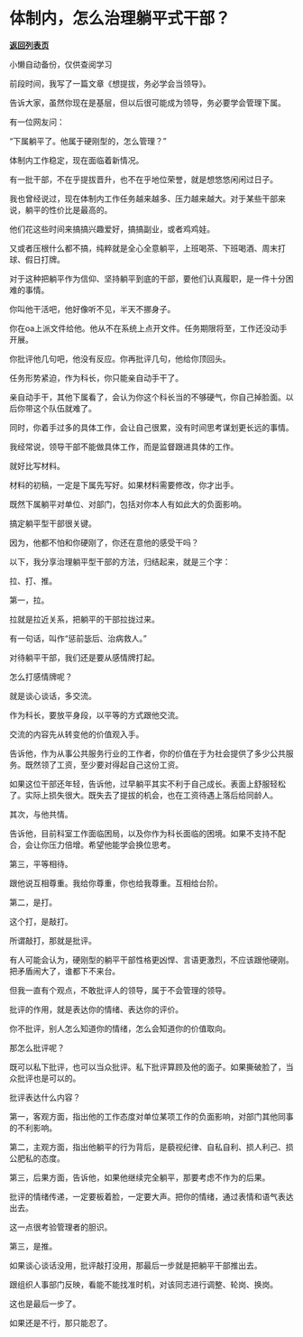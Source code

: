 # 体制内，怎么治理躺平式干部？

[**返回列表页**](/gzh/费曼的小茶馆)

小懒自动备份，仅供查阅学习

前段时间，我写了一篇文章《想提拔，务必学会当领导》。

  

告诉大家，虽然你现在是基层，但以后很可能成为领导，务必要学会管理下属。

  

有一位网友问：

  

“下属躺平了。他属于硬刚型的，怎么管理？”

  

体制内工作稳定，现在面临着新情况。

  

有一批干部，不在乎提拔晋升，也不在乎地位荣誉，就是想悠悠闲闲过日子。

  

我也曾经说过，现在体制内工作任务越来越多、压力越来越大。对于某些干部来说，躺平的性价比是最高的。

  

他们花这些时间来搞搞兴趣爱好，搞搞副业，或者鸡鸡娃。

  

又或者压根什么都不搞，纯粹就是全心全意躺平，上班喝茶、下班喝酒、周末打球、假日打牌。

  

对于这种把躺平作为信仰、坚持躺平到底的干部，要他们认真履职，是一件十分困难的事情。

  

你叫他干活吧，他好像听不见，半天不挪身子。

  

你在oa上派文件给他。他从不在系统上点开文件。任务期限将至，工作还没动手开展。

  

你批评他几句吧，他没有反应。你再批评几句，他给你顶回头。

  

任务形势紧迫，作为科长，你只能亲自动手干了。

  

亲自动手干，其他下属看了，会认为你这个科长当的不够硬气，你自己掉脸面。以后你带这个队伍就难了。

  

同时，你着手过多的具体工作，会让自己很累，没有时间思考谋划更长远的事情。

  

我经常说，领导干部不能做具体工作，而是监督跟进具体的工作。

  

就好比写材料。

  

材料的初稿，一定是下属先写好。如果材料需要修改，你才出手。

  

既然下属躺平对单位、对部门，包括对你本人有如此大的负面影响。

  

搞定躺平型干部很关键。

  

因为，他都不怕和你硬刚了，你还在意他的感受干吗？

  

以下，我分享治理躺平型干部的方法，归结起来，就是三个字：

  

拉、打、推。

  

第一，拉。

  

拉就是拉近关系，把躺平的干部拉拢过来。

  

有一句话，叫作“惩前毖后、治病救人。”

  

对待躺平干部，我们还是要从感情牌打起。

  

怎么打感情牌呢？

  

就是谈心谈话，多交流。

  

作为科长，要放平身段，以平等的方式跟他交流。

  

交流的内容先从转变他的价值观入手。

  

告诉他，作为从事公共服务行业的工作者，你的价值在于为社会提供了多少公共服务。既然领了工资，至少要对得起自己这份工资。

  

如果这位干部还年轻，告诉他，过早躺平其实不利于自己成长。表面上舒服轻松了。实际上损失很大。既失去了提拔的机会，也在工资待遇上落后给同龄人。

  

其次，与他共情。

  

告诉他，目前科室工作面临困局，以及你作为科长面临的困境。如果不支持不配合，会让你压力倍增。希望他能学会换位思考。

  

第三，平等相待。

  

跟他说互相尊重。我给你尊重，你也给我尊重。互相给台阶。

  

第二，是打。

  

这个打，是敲打。

  

所谓敲打，那就是批评。

  

有人可能会认为，硬刚型的躺平干部性格更凶悍、言语更激烈，不应该跟他硬刚。把矛盾闹大了，谁都下不来台。

  

但我一直有个观点，不敢批评人的领导，属于不会管理的领导。

  

批评的作用，就是表达你的情绪、表达你的评价。

  

你不批评，别人怎么知道你的情绪，怎么会知道你的价值取向。

  

那怎么批评呢？

  

既可以私下批评，也可以当众批评。私下批评算顾及他的面子。如果撕破脸了，当众批评也是可以的。

  

批评表达什么内容？

  

第一，客观方面，指出他的工作态度对单位某项工作的负面影响，对部门其他同事的不利影响。

  

第二，主观方面，指出他躺平的行为背后，是藐视纪律、自私自利、损人利己、损公肥私的态度。

  

第三，后果方面，告诉他，如果他继续完全躺平，那要考虑不作为的后果。

  

批评的情绪传递，一定要板着脸，一定要大声。把你的情绪，通过表情和语气表达出去。

  

这一点很考验管理者的胆识。

  

第三，是推。

  

如果谈心谈话没用，批评敲打没用，那最后一步就是把躺平干部推出去。

  

跟组织人事部门反映，看能不能找准时机，对该同志进行调整、轮岗、换岗。

  

这也是最后一步了。

  

如果还是不行，那只能忍了。

